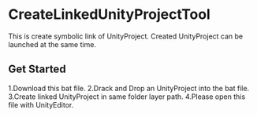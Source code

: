 # CreateLinkedUnityProjectTool

This is create symbolic link of UnityProject.
Created UnityProject can be launched at the same time.

## Get Started
1.Download this bat file.
2.Drack and Drop an UnityProject into the bat file.
3.Create linked UnityProject in same folder layer path.
4.Please open this file with UnityEditor.

